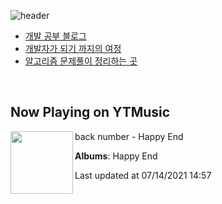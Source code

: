 ![header](https://capsule-render.vercel.app/api?type=waving&color=timeGradient&height=200&section=header&text=Mooneeᕕ(ᐛ)ᕗ&fontSize=40&animation=fadeIn)
- [개발 공부 블로그](https://mooneedev.netlify.app/)
- [개발자가 되기 까지의 여정](https://www.notion.so/mooneedev/4a78cf4af0a74c26a5880871ada05ddb)
- [알고리즘 문제풀이 정리하는 곳](https://www.notion.so/mooneedev/Algorithms-f47ea3f7bcd7444d834bcf6ce8c1cf78)

<br/>


## Now Playing on YTMusic

[<img align="left" width="100" src="https://lh3.googleusercontent.com/r5hsIeIFhTvIfAmI7IdBqsUCj_iDI57g1m2O8Sh8LniQKg-iMbs1b50liCGF6OGEFvk6D9krdRruuuuucA">](https://music.youtube.com/watch?v=Rq65VlRhvMs)

back number - Happy End

**Albums**: Happy End

Last updated at 07/14/2021 14:57
